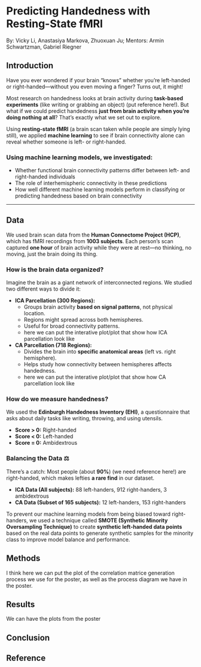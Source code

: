 <h1>Predicting Handedness with Resting-State fMRI</h1>
  
By: Vicky Li, Anastasiya Markova, Zhuoxuan Ju; 
Mentors: Armin Schwartzman, Gabriel Riegner


<h2>Introduction</h2>

<p>Have you ever wondered if your brain “knows” whether you’re left-handed or right-handed—without you even moving a finger? Turns out, it might!</p>

<p>Most research on handedness looks at brain activity during <b>task-based experiments</b> (like writing or grabbing an object) (put reference here!). But what if we could predict handedness <b>just from brain activity when you’re doing nothing at all</b>? That’s exactly what we set out to explore.</p>

<p>Using <b>resting-state fMRI</b> (a brain scan taken while people are simply lying still), we applied <b>machine learning</b> to see if brain connectivity alone can reveal whether someone is left- or right-handed.</p>

<h3>Using machine learning models, we investigated:</h3>
<ul>
  <li>Whether functional brain connectivity patterns differ between left- and right-handed individuals</li>
  <li>The role of interhemispheric connectivity in these predictions</li>
  <li>How well different machine learning models perform in classifying or predicting handedness based on brain connectivity</li>
</ul>

<hr>

<h2>Data</h2>
<p>We used brain scan data from the <b>Human Connectome Project (HCP)</b>, which has fMRI recordings from <b>1003 subjects</b>. Each person’s scan captured <b>one hour</b> of brain activity while they were at rest—no thinking, no moving, just the brain doing its thing.</p>

<h3>How is the brain data organized?</h3>
<p>Imagine the brain as a giant network of interconnected regions. We studied two different ways to divide it:</p>

<ul>
  <li><b>ICA Parcellation (300 Regions):</b>
    <ul>
      <li>Groups brain activity <b>based on signal patterns</b>, not physical location.</li>
      <li>Regions might spread across both hemispheres.</li>
      <li>Useful for broad connectivity patterns.</li>
      <li> here we can put the interative plot/plot that show how ICA parcellation look like
    </ul>
  </li>
  <li><b>CA Parcellation (718 Regions):</b>
    <ul>
      <li>Divides the brain into <b>specific anatomical areas</b> (left vs. right hemisphere).</li>
      <li>Helps study how connectivity between hemispheres affects handedness.</li>
      <li>here we can put the interative plot/plot that show how CA parcellation look like</li>
    </ul>
  </li>
</ul>

<h3>How do we measure handedness?</h3>
<p>We used the <b>Edinburgh Handedness Inventory (EHI)</b>, a questionnaire that asks about daily tasks like writing, throwing, and using utensils.</p>
<ul>
  <li><b>Score > 0:</b> Right-handed </li>
  <li><b>Score < 0:</b> Left-handed </li>
  <li><b>Score = 0:</b> Ambidextrous </li>
</ul>

<h3>Balancing the Data ⚖</h3>
<p>There’s a catch: Most people (about <b>90%</b>) (we need reference here!) are right-handed, which makes lefties <b>a rare find</b> in our dataset.</p>

<ul>
  <li><b>ICA Data (All subjects):</b> 88 left-handers, 912 right-handers, 3 ambidextrous</li>
  <li><b>CA Data (Subset of 165 subjects):</b> 12 left-handers, 153 right-handers</li>
</ul>

<p>To prevent our machine learning models from being biased toward right-handers, we used a technique called <b>SMOTE (Synthetic Minority Oversampling Technique)</b> to create <b>synthetic left-handed data points</b> based on the real data points to generate synthetic samples for the minority class to improve model balance and performance. </p>

<h2>Methods</h2>

I think here we can put the plot of the correlation matrice generation process we use for the poster, as well as the process diagram we have in the poster.

<h2>Results</h2>

We can have the plots from the poster

<h2>Conclusion</h2>

<h2>Reference</h2>
